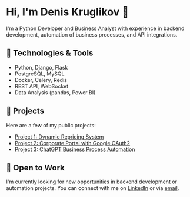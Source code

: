 # Hi, I'm Denis Kruglikov 👋

I'm a Python Developer and Business Analyst with experience in backend development, automation of business processes, and API integrations.

## 🔧 Technologies & Tools
- Python, Django, Flask
- PostgreSQL, MySQL
- Docker, Celery, Redis
- REST API, WebSocket
- Data Analysis (pandas, Power BI)

## 📂 Projects
Here are a few of my public projects:
- [Project 1: Dynamic Repricing System](https://github.com/denis-kruglikov/dynamic-repricing)
- [Project 2: Corporate Portal with Google OAuth2](https://github.com/denis-kruglikov/corporate-portal)
- [Project 3: ChatGPT Business Process Automation](https://github.com/denis-kruglikov/chatgpt-automation)

## 💼 Open to Work
I'm currently looking for new opportunities in backend development or automation projects. You can connect with me on [LinkedIn](https://www.linkedin.com/in/denis-kruglikov) or via [email](mailto:denniskr123@gmail.com).
